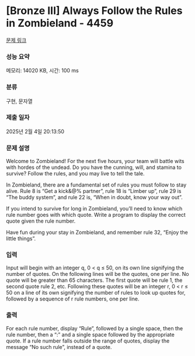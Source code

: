 # [Bronze III] Always Follow the Rules in Zombieland - 4459 

[문제 링크](https://www.acmicpc.net/problem/4459) 

### 성능 요약

메모리: 14020 KB, 시간: 100 ms

### 분류

구현, 문자열

### 제출 일자

2025년 2월 4일 20:13:50

### 문제 설명

<p>Welcome to Zombieland! For the next five hours, your team will battle wits with hordes of the undead. Do you have the cunning, will, and stamina to survive? Follow the rules, and you may live to tell the tale.</p>

<p>In Zombieland, there are a fundamental set of rules you must follow to stay alive. Rule 8 is “Get a kick&@% partner”, rule 18 is “Limber up”, rule 29 is “The buddy system”, and rule 22 is, “When in doubt, know your way out”.</p>

<p>If you intend to survive for long in Zombieland, you’ll need to know which rule number goes with which quote. Write a program to display the correct quote given the rule number.</p>

<p>Have fun during your stay in Zombieland, and remember rule 32, “Enjoy the little things”. </p>

### 입력 

 <p>Input will begin with an integer q, 0 < q ≤ 50, on its own line signifying the number of quotes. On the following lines will be the quotes, one per line. No quote will be greater than 65 characters. The first quote will be rule 1, the second quote rule 2, etc. Following these quotes will be an integer r, 0 < r ≤ 50 on a line of its own signifying the number of rules to look up quotes for, followed by a sequence of r rule numbers, one per line.</p>

### 출력 

 <p>For each rule number, display “Rule”, followed by a single space, then the rule number, then a “:” and a single space followed by the appropriate quote. If a rule number falls outside the range of quotes, display the message “No such rule”, instead of a quote.</p>

